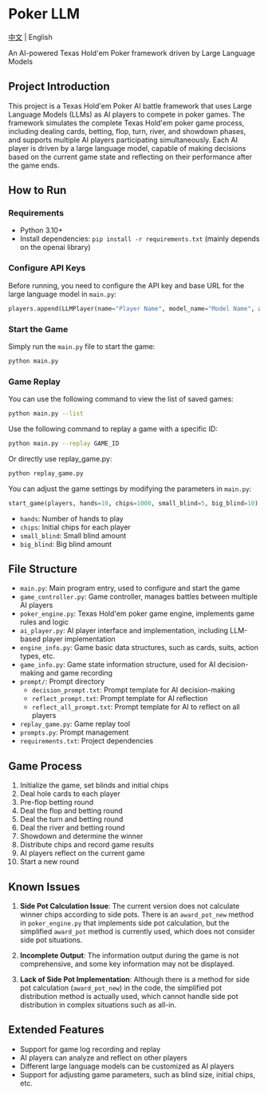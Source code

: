 # Poker LLM

[中文](README.md) | English

An AI-powered Texas Hold'em Poker framework driven by Large Language Models

## Project Introduction

This project is a Texas Hold'em Poker AI battle framework that uses Large Language Models (LLMs) as AI players to compete in poker games. The framework simulates the complete Texas Hold'em poker game process, including dealing cards, betting, flop, turn, river, and showdown phases, and supports multiple AI players participating simultaneously. Each AI player is driven by a large language model, capable of making decisions based on the current game state and reflecting on their performance after the game ends.

## How to Run

### Requirements

- Python 3.10+
- Install dependencies: `pip install -r requirements.txt` (mainly depends on the openai library)

### Configure API Keys

Before running, you need to configure the API key and base URL for the large language model in `main.py`:

```python
players.append(LLMPlayer(name="Player Name", model_name="Model Name", api_key='YOUR_API_KEY', base_url="YOUR_BASE_URL"))
```

### Start the Game

Simply run the `main.py` file to start the game:

```bash
python main.py
```

### Game Replay

You can use the following command to view the list of saved games:

```bash
python main.py --list
```

Use the following command to replay a game with a specific ID:

```bash
python main.py --replay GAME_ID
```

Or directly use replay_game.py:

```bash
python replay_game.py
```

You can adjust the game settings by modifying the parameters in `main.py`:

```python
start_game(players, hands=10, chips=1000, small_blind=5, big_blind=10)
```

- `hands`: Number of hands to play
- `chips`: Initial chips for each player
- `small_blind`: Small blind amount
- `big_blind`: Big blind amount

## File Structure

- `main.py`: Main program entry, used to configure and start the game
- `game_controller.py`: Game controller, manages battles between multiple AI players
- `poker_engine.py`: Texas Hold'em poker game engine, implements game rules and logic
- `ai_player.py`: AI player interface and implementation, including LLM-based player implementation
- `engine_info.py`: Game basic data structures, such as cards, suits, action types, etc.
- `game_info.py`: Game state information structure, used for AI decision-making and game recording
- `prompt/`: Prompt directory
  - `decision_prompt.txt`: Prompt template for AI decision-making
  - `reflect_prompt.txt`: Prompt template for AI reflection
  - `reflect_all_prompt.txt`: Prompt template for AI to reflect on all players
- `replay_game.py`: Game replay tool
- `prompts.py`: Prompt management
- `requirements.txt`: Project dependencies

## Game Process

1. Initialize the game, set blinds and initial chips
2. Deal hole cards to each player
3. Pre-flop betting round
4. Deal the flop and betting round
5. Deal the turn and betting round
6. Deal the river and betting round
7. Showdown and determine the winner
8. Distribute chips and record game results
9. AI players reflect on the current game
10. Start a new round

## Known Issues

1. **Side Pot Calculation Issue**: The current version does not calculate winner chips according to side pots. There is an `award_pot_new` method in `poker_engine.py` that implements side pot calculation, but the simplified `award_pot` method is currently used, which does not consider side pot situations.

2. **Incomplete Output**: The information output during the game is not comprehensive, and some key information may not be displayed.

3. **Lack of Side Pot Implementation**: Although there is a method for side pot calculation (`award_pot_new`) in the code, the simplified pot distribution method is actually used, which cannot handle side pot distribution in complex situations such as all-in.

## Extended Features

- Support for game log recording and replay
- AI players can analyze and reflect on other players
- Different large language models can be customized as AI players
- Support for adjusting game parameters, such as blind size, initial chips, etc.